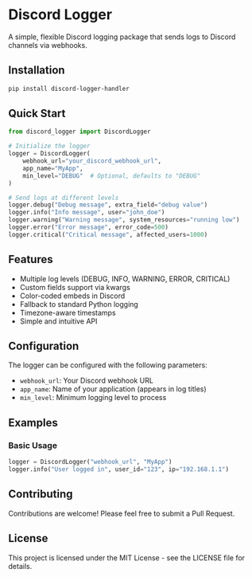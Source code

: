 # Discord Logger

A simple, flexible Discord logging package that sends logs to Discord channels via webhooks.

## Installation

```bash
pip install discord-logger-handler
```

## Quick Start

```python
from discord_logger import DiscordLogger

# Initialize the logger
logger = DiscordLogger(
    webhook_url="your_discord_webhook_url",
    app_name="MyApp",
    min_level="DEBUG"  # Optional, defaults to "DEBUG"
)

# Send logs at different levels
logger.debug("Debug message", extra_field="debug value")
logger.info("Info message", user="john_doe")
logger.warning("Warning message", system_resources="running low")
logger.error("Error message", error_code=500)
logger.critical("Critical message", affected_users=1000)
```

## Features

- Multiple log levels (DEBUG, INFO, WARNING, ERROR, CRITICAL)
- Custom fields support via kwargs
- Color-coded embeds in Discord
- Fallback to standard Python logging
- Timezone-aware timestamps
- Simple and intuitive API

## Configuration

The logger can be configured with the following parameters:

- `webhook_url`: Your Discord webhook URL
- `app_name`: Name of your application (appears in log titles)
- `min_level`: Minimum logging level to process

## Examples

### Basic Usage

```python
logger = DiscordLogger("webhook_url", "MyApp")
logger.info("User logged in", user_id="123", ip="192.168.1.1")
```

## Contributing

Contributions are welcome! Please feel free to submit a Pull Request.

## License

This project is licensed under the MIT License - see the LICENSE file for details.
